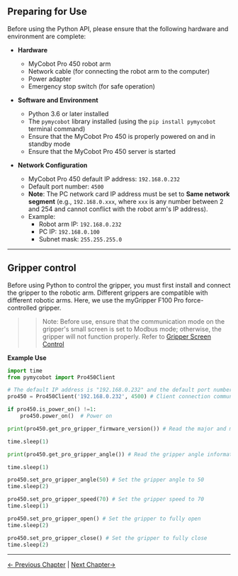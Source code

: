## Preparing for Use

Before using the Python API, please ensure that the following hardware and environment are complete:

- **Hardware**
  - MyCobot Pro 450 robot arm
  - Network cable (for connecting the robot arm to the computer)
  - Power adapter
  - Emergency stop switch (for safe operation)

- **Software and Environment**
  - Python 3.6 or later installed
  - The `pymycobot` library installed (using the `pip install pymycobot` terminal command)
  - Ensure that the MyCobot Pro 450 is properly powered on and in standby mode
  - Ensure that the MyCobot Pro 450 server is started

- **Network Configuration**
  - MyCobot Pro 450 default IP address: `192.168.0.232`
  - Default port number: `4500`
  - **Note**: The PC network card IP address must be set to **Same network segment** (e.g., `192.168.0.xxx`, where `xxx` is any number between 2 and 254 and cannot conflict with the robot arm's IP address).
  - Example:
    - Robot arm IP: `192.168.0.232`
    - PC IP: `192.168.0.100`
    - Subnet mask: `255.255.255.0`

---

## Gripper control

Before using Python to control the gripper, you must first install and connect the gripper to the robotic arm. Different grippers are compatible with different robotic arms. Here, we use the myGripper F100 Pro force-controlled gripper.

>>Note: Before use, ensure that the communication mode on the gripper's small screen is set to Modbus mode; otherwise, the gripper will not function properly. Refer to [Gripper Screen Control](https://docs.elephantrobotics.com/docs/myGripper-F100-en/5-BasicApplication/5.1.html)

**Example Use**

```python
import time
from pymycobot import Pro450Client

# The default IP address is "192.168.0.232" and the default port number is 4500
pro450 = Pro450Client('192.168.0.232', 4500) # Client connection communication

if pro450.is_power_on() !=1:
    pro450.power_on()  # Power on

print(pro450.get_pro_gripper_firmware_version()) # Read the major and minor version numbers of the gripper

time.sleep(1)

print(pro450.get_pro_gripper_angle()) # Read the gripper angle information

time.sleep(1)

pro450.set_pro_gripper_angle(50) # Set the gripper angle to 50
time.sleep(2)

pro450.set_pro_gripper_speed(70) # Set the gripper speed to 70
time.sleep(1)

pro450.set_pro_gripper_open() # Set the gripper to fully open
time.sleep(2)

pro450.set_pro_gripper_close() # Set the gripper to fully close
time.sleep(2)
```

---

[← Previous Chapter](./5_IO.md) | [Next Chapter→](./7_exception_description.md)